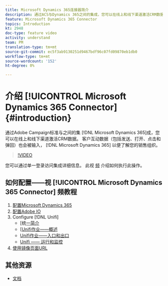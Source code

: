 ```yaml
---
title: Microsoft Dynamics 365连接器简介
description: 通过ACS与Dynamics 365之间的集成，您可以在线上和线下渠道激活CRM数据。 客户互动数据（包括发送、打开、点击和弹回）也会输入Dynamics 365，以便了解您的销售组织。
feature: Microsoft Dynamics 365 Connector
topics: Introduction
kt: 2948
doc-type: feature video
activity: understand
team: PM
translation-type: tm+mt
source-git-commit: ec5f3ab9130251d9467bdf96c07fd09870eb1db0
workflow-type: tm+mt
source-wordcount: '152'
ht-degree: 0%

---
```



# 介绍 [!UICONTROL Microsoft Dynamics 365 Connector] {#introduction}

通过Adobe Campaign标准与之间的集 [!DNL Microsoft Dynamics 365]成，您可以在线上和线下渠道激活CRM数据。 客户互动数据（包括发送、打开、点击和弹回）也会被输入， [!DNL Microsoft Dynamics 365] 以便了解您的销售组织。

>[!VIDEO](https://video.tv.adobe.com/v/27975?quality=12)

您可以通过单一登录访问集成详细信息。 此视 [频](/help/integrating/microsoft-dynamics-365-connector/single-sign-on.md) 介绍如何执行此操作。

## 如何配置——视 [!UICONTROL Microsoft Dynamics 365 Connector] 频教程

1. [配置Microsoft Dynamics 365](/help/integrating/microsoft-dynamics-365-connector/configure-microsoft-dynamics-365.md)
2. [配置Adobe IO](/help/integrating/microsoft-dynamics-365-connector/configure-adobe-io.md)
3. Configure [!DNL Unifi]
   * [统[一简介](/help/integrating/microsoft-dynamics-365-connector/configure-unifi-introduction.md)
   * [[Unifi作业——概述](/help/integrating/microsoft-dynamics-365-connector/configure-unifi-jobs-overview.md)
   * [Unifi作业——入口和出口](/help/integrating/microsoft-dynamics-365-connector/configure-unifi-jobs-ingress-egress.md)
   * [Unifi —— 运行和监控](/help/integrating/microsoft-dynamics-365-connector/configure-unifi-operalization-and-monitoring.md)
4. [使用镜像页面URL](/help/integrating/microsoft-dynamics-365-connector/mirror-page-url.md)

## 其他资源

* [文档](https://docs.adobe.com/content/help/en/campaign-standard/using/integrating-with-adobe-cloud/campaign-and-microsoft-dynamics-365/working-with-campaign-standard-and-ms-dynamics/working-with-campaign-standard-and-microsoft-dynamics-365.html)
